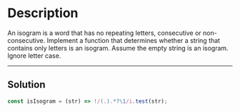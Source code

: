 # Description

An isogram is a word that has no repeating letters, consecutive or non-consecutive. Implement a function that determines whether a string that contains only letters is an isogram. Assume the empty string is an isogram. Ignore letter case.

---

## Solution

```js
const isIsogram = (str) => !/(.).*?\1/i.test(str);
```
